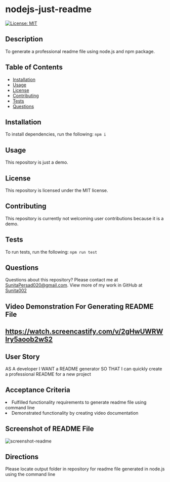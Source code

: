 # nodejs-just-readme
[![License: MIT](https://img.shields.io/badge/License-MIT-yellow.svg)](https://opensource.org/licenses/MIT)
## Description
To generate a professional readme file using node.js and npm package.
## Table of Contents
* [Installation](#installation)
* [Usage](#usage)
* [License](#license)
* [Contributing](#contributing)
* [Tests](#tests)
* [Questions](#questions)
## Installation
To install dependencies, run the following:
`
npm i
`
## Usage
This repository is just a demo.
## License
This repository is licensed under the MIT license.
## Contributing
This repository is currently not welcoming user contributions because it is a demo.
## Tests
To run tests, run the following:
`
npm run test
`
## Questions
Questions about this repository? Please contact me at [SunitaPersad020@gmail.com](mailto:SunitaPersad020@gmail.com). View more of my work in GitHub at [Sunita002](https://github.com/Sunita002) 

## Video Demonstration For Generating README File 

https://watch.screencastify.com/v/2gHwUWRWlry5aoob2wS2
----------------------------------------------------------------

## User Story
AS A developer
I WANT a README generator
SO THAT I can quickly create a professional README for a new project

## Acceptance Criteria
<li> Fulfilled functionality requirements to generate readme file using command line </li>
<li> Demonstrated functionality by creating video documentation </li>

## Screenshot of README File
![screenshot-readme](https://user-images.githubusercontent.com/87583026/138618254-2fd50a9f-bf40-4431-9ed3-26a869f88acc.PNG)

## Directions
Please locate output folder in repository for readme file generated in node.js using the command line
